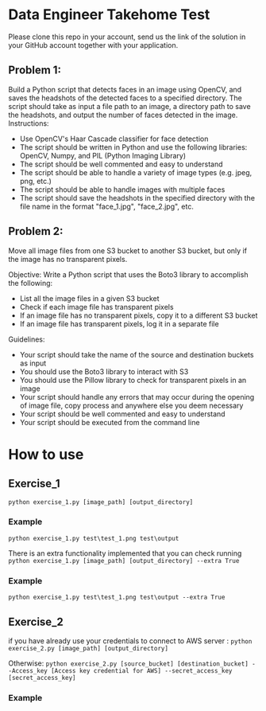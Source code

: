# Data Engineer Takehome Test
Please clone this repo in your account, send us the link of the solution in your GitHub account together with your application.

## Problem 1:
Build a Python script that detects faces in an image using OpenCV, and saves the headshots of the detected faces to a specified directory. The script should take as input a file path to an image, a directory path to save the headshots, and output the number of faces detected in the image.
Instructions:
- Use OpenCV's Haar Cascade classifier for face detection
- The script should be written in Python and use the following libraries: OpenCV, Numpy, and PIL (Python Imaging Library)
- The script should be well commented and easy to understand
- The script should be able to handle a variety of image types (e.g. jpeg, png, etc.)
- The script should be able to handle images with multiple faces
- The script should save the headshots in the specified directory with the file name in the format "face_1.jpg", "face_2.jpg", etc.


## Problem 2: 
Move all image files from one S3 bucket to another S3 bucket, but only if the image has no transparent pixels.

Objective: Write a Python script that uses the Boto3 library to accomplish the following:

- List all the image files in a given S3 bucket
- Check if each image file has transparent pixels
- If an image file has no transparent pixels, copy it to a different S3 bucket
- If an image file has transparent pixels, log it in a separate file

Guidelines:
- Your script should take the name of the source and destination buckets as input
- You should use the Boto3 library to interact with S3
- You should use the Pillow library to check for transparent pixels in an image
- Your script should handle any errors that may occur during the opening of image file, copy process and anywhere else you deem necessary
- Your script should be well commented and easy to understand
- Your script should be executed from the command line

# How to use 

## Exercise_1

`python exercise_1.py [image_path] [output_directory]`
### Example 
`python exercise_1.py test\test_1.png test\output`

There is an extra functionality implemented that you can check running
`python exercise_1.py [image_path] [output_directory] --extra True`
### Example
`python exercise_1.py test\test_1.png test\output --extra True`

## Exercise_2
if you have already use your credentials to connect to AWS server :
`python exercise_2.py [image_path] [output_directory]`

Otherwise: 
`python exercise_2.py [source_bucket] [destination_bucket] --Access_key [Access key credential for AWS] --secret_access_key [secret_access_key]`
### Example


